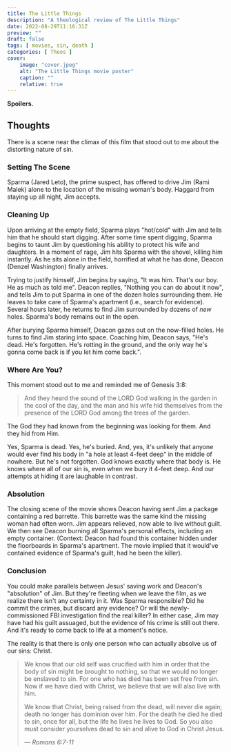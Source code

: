 ```yaml
---
title: The Little Things
description: "A theological review of The Little Things"
date: 2022-08-29T11:16:31Z
preview: ""
draft: false
tags: [ movies, sin, death ]
categories: [ Theos ]
cover:
    image: "cover.jpeg"
    alt: "The Little Things movie poster"
    caption: ""
    relative: true
---
```


__Spoilers.__

## Thoughts

There is a scene near the climax of this film that stood out to me about the distorting nature of sin.

### Setting The Scene

Sparma (Jared Leto), the prime suspect, has offered to drive Jim (Rami Malek) alone to the location of the missing woman's body. Haggard from staying up all night, Jim accepts.

### Cleaning Up

Upon arriving at the empty field, Sparma plays "hot/cold" with Jim and tells him that he should start digging. After some time spent digging, Sparma begins to taunt Jim by questioning his ability to protect his wife and daughters. In a moment of rage, Jim hits Sparma with the shovel, killing him instantly. As he sits alone in the field, horrified at what he has done, Deacon (Denzel Washington) finally arrives.

Trying to justify himself, Jim begins by saying, "It was him. That's our boy. He as much as told me". Deacon replies, "Nothing you can do about it now", and tells Jim to put Sparma in one of the dozen holes surrounding them. He leaves to take care of Sparma's apartment (i.e., search for evidence). Several hours later, he returns to find Jim surrounded by dozens of _new_ holes. Sparma's body remains out in the open.

After burying Sparma himself, Deacon gazes out on the now-filled holes. He turns to find Jim staring into space. Coaching him, Deacon says, "He's dead. He's forgotten. He's rotting in the ground, and the only way he's gonna come back is if you let him come back.".

### Where Are You?

This moment stood out to me and reminded me of Genesis 3:8:

> And they heard the sound of the LORD God walking in the garden in the cool of the day, and the man and his wife hid themselves from the presence of the LORD God among the trees of the garden.

The God they had known from the beginning was looking for them. And they hid from Him.

Yes, Sparma is dead. Yes, he's buried. And, yes, it's unlikely that anyone would ever find his body in "a hole at least 4-feet deep" in the middle of nowhere. But he's not forgotten. God knows exactly where that body is. He knows where all of our sin is, even when we bury it 4-feet deep. And our attempts at hiding it are laughable in contrast.

### Absolution

The closing scene of the movie shows Deacon having sent Jim a package containing a red barrette. This barrette was the same kind the missing woman had often worn. Jim appears relieved, now able to live without guilt. We then see Deacon burning all Sparma's personal effects, including an empty container. (Context: Deacon had found this container hidden under the floorboards in Sparma's apartment. The movie implied that it would've contained evidence of Sparma's guilt, had he been the killer).

### Conclusion

You could make parallels between Jesus' saving work and Deacon's "absolution" of Jim. But they're fleeting when we leave the film, as we realize there isn't any certainty in it. Was Sparma responsible? Did he commit the crimes, but discard any evidence? Or will the newly-commissioned FBI investigation find the real killer? In either case, Jim may have had his guilt assuaged, but the evidence of his crime is still out there. And it's ready to come back to life at a moment's notice.

The reality is that there is only one person who can actually absolve us of our sins: Christ.

> We know that our old self was crucified with him in order that the body of sin might be brought to nothing, so that we would no longer be enslaved to sin. For one who has died has been set free from sin. Now if we have died with Christ, we believe that we will also live with him.
>
> We know that Christ, being raised from the dead, will never die again; death no longer has dominion over him. For the death he died he died to sin, once for all, but the life he lives he lives to God. So you also must consider yourselves dead to sin and alive to God in Christ Jesus.
>
> _— Romans 6:7-11_
